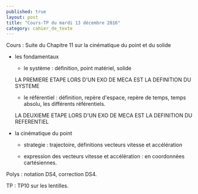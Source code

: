 ```yaml
---
published: true
layout: post
title: "Cours-TP du mardi 13 décembre 2016"
category: cahier_de_texte
---
```

Cours : Suite du Chapitre 11 sur la cinématique du point et du solide

  - les fondamentaux 

    - le système : définition, point matériel, solide

    LA PREMIERE ETAPE LORS D'UN EXO DE MECA EST LA DEFINITION DU SYSTEME

    - le référentiel : définition, repère d'espace, repère de temps, temps absolu, les différents référentiels.

    LA DEUXIEME ETAPE LORS D'UN EXO DE MECA EST LA DEFINITION DU REFERENTIEL

  - la cinématique du point 

    - strategie : trajectoire, définitions vecteurs vitesse et accélération

    - expression des vecteurs vitesse et accélération : en coordonnées cartésiennes.

Polys : notation DS4, correction DS4.
 
TP :  TP10 sur les lentilles.

